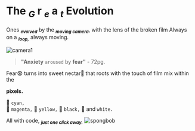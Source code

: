 # The **<sub>_G_** r **<sub>_e_** a **<sub>_t_** Evolution 
Ones **<sub>_evolved_** by the **<sub>_moving camera_**, with the lens of the broken film
 Always on a **<sub>_loop,_** always moving.
 
![camera1](https://encrypted-tbn0.gstatic.com/images?q=tbn:ANd9GcQgsx330yLyqDk1pTcYfPplyBWUYVqnBxpuiA&s)

> **"Anxiety** `aroused` by **fear"** - 72pg.

Fear😨 turns into sweet nectar🧋 that roots with the touch of film mix within the 

**pixels.**

💙
`cyan,`            
🩷
`magenta,`
💛
`yellow,`
🖤
`black,`
🤍
and `white.`

All with code, **<sub>_just one click away._** 
![spongbob](https://i.pinimg.com/736x/8f/a7/56/8fa75637f712e286d17c9db3af28c50c.jpg)





